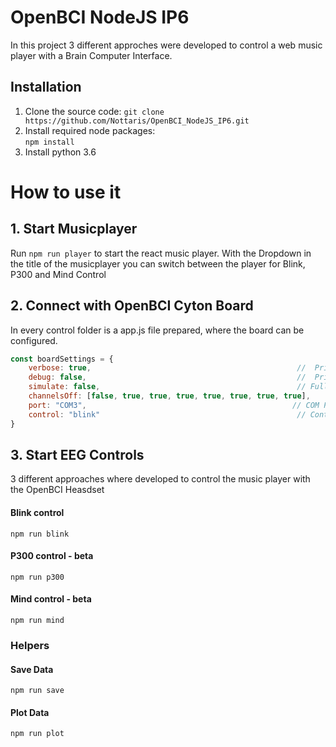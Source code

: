 # OpenBCI NodeJS IP6
In this project 3 different approches were developed to control a web music player with a Brain Computer Interface. 

## Installation
1. Clone the source code:
``` git clone https://github.com/Nottaris/OpenBCI_NodeJS_IP6.git ```   
2. Install required node packages:  
``` npm install ``` 
3. Install python 3.6

# How to use it

## 1. Start Musicplayer
Run ``` npm run player ```  to start the react music player. 
With the Dropdown in the title of the musicplayer you can switch between the player for Blink, P300 and Mind Control

## 2. Connect with OpenBCI Cyton Board
In every control folder is a app.js file prepared, where the board can be configured. 
```javascript
const boardSettings = {
    verbose: true,                                              //  Print out useful debugging events
    debug: false,                                               //  Print out a raw dump of bytes sent and received
    simulate: false,                                            // Full functionality, just mock data. Must attach Daisy module by setting
    channelsOff: [false, true, true, true, true, true, true, true],    // power down unused channel 1 - 8
    port: "COM3",                                              // COM Port OpenBCI dongle
    control: "blink"                                            // Control type
}
```

## 3. Start EEG Controls
3 different approaches where developed to control the music player with the OpenBCI Heasdset

#### Blink control
``` npm run blink ``` 

#### P300 control - beta
``` npm run p300 ```

#### Mind control - beta
``` npm run mind ``` 


### Helpers
#### Save Data
``` npm run save ``` 
#### Plot Data
``` npm run plot ``` 
